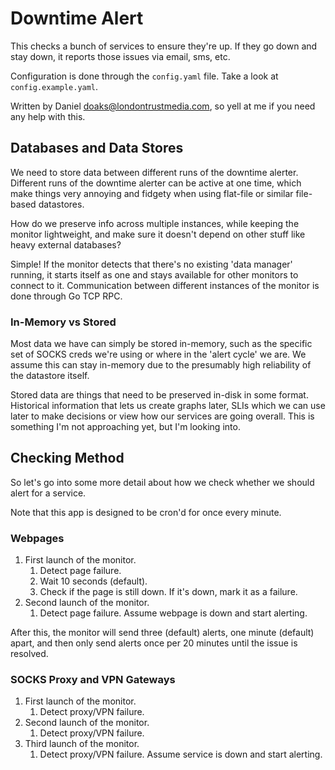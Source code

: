 # Downtime Alert

This checks a bunch of services to ensure they're up. If they go down and stay down, it reports those issues via email, sms, etc.

Configuration is done through the `config.yaml` file. Take a look at `config.example.yaml`.

Written by Daniel <doaks@londontrustmedia.com>, so yell at me if you need any help with this.


## Databases and Data Stores

We need to store data between different runs of the downtime alerter. Different runs of the downtime alerter can be active at one time, which make things very annoying and fidgety when using flat-file or similar file-based datastores.

How do we preserve info across multiple instances, while keeping the monitor lightweight, and make sure it doesn't depend on other stuff like heavy external databases?

Simple! If the monitor detects that there's no existing 'data manager' running, it starts itself as one and stays available for other monitors to connect to it. Communication between different instances of the monitor is done through Go TCP RPC.

### In-Memory vs Stored

Most data we have can simply be stored in-memory, such as the specific set of SOCKS creds we're using or where in the 'alert cycle' we are. We assume this can stay in-memory due to the presumably high reliability of the datastore itself.

Stored data are things that need to be preserved in-disk in some format. Historical information that lets us create graphs later, SLIs which we can use later to make decisions or view how our services are going overall. This is something I'm not approaching yet, but I'm looking into.


## Checking Method

So let's go into some more detail about how we check whether we should alert for a service.

Note that this app is designed to be cron'd for once every minute.

### Webpages

1. First launch of the monitor.
    1. Detect page failure.
    2. Wait 10 seconds (default).
    3. Check if the page is still down. If it's down, mark it as a failure.
2. Second launch of the monitor.
    1. Detect page failure. Assume webpage is down and start alerting.

After this, the monitor will send three (default) alerts, one minute (default) apart, and then only send alerts once per 20 minutes until the issue is resolved.

### SOCKS Proxy and VPN Gateways

1. First launch of the monitor.
    1. Detect proxy/VPN failure.
2. Second launch of the monitor.
    1. Detect proxy/VPN failure.
3. Third launch of the monitor.
    1. Detect proxy/VPN failure. Assume service is down and start alerting.

